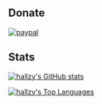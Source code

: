 ## Donate

[![paypal](https://img.shields.io/badge/Donate-PayPal-green.svg)](https://www.paypal.com/donate?business=QMDXUKQXRT75N&currency_code=CAD)

## Stats

[![hallzy's GitHub stats](https://github-readme-stats.vercel.app/api?username=hallzy&count_private=true&show_icons=true&theme=gruvbox&include_all_commits=true&include_all_contributions=true)](https://github.com/anuraghazra/github-readme-stats)

[![hallzy's Top Languages](https://github-readme-stats.vercel.app/api/top-langs/?username=hallzy&langs_count=10&theme=gruvbox&exclude_repo=st-fork,dwm-slstatus-fork,dwm-fork,scroll-fork,slock-fork,tabbed-fork,dmenu-fork,sent-fork,yankmatches.vim&hide=html,css)](https://github.com/anuraghazra/github-readme-stats)
